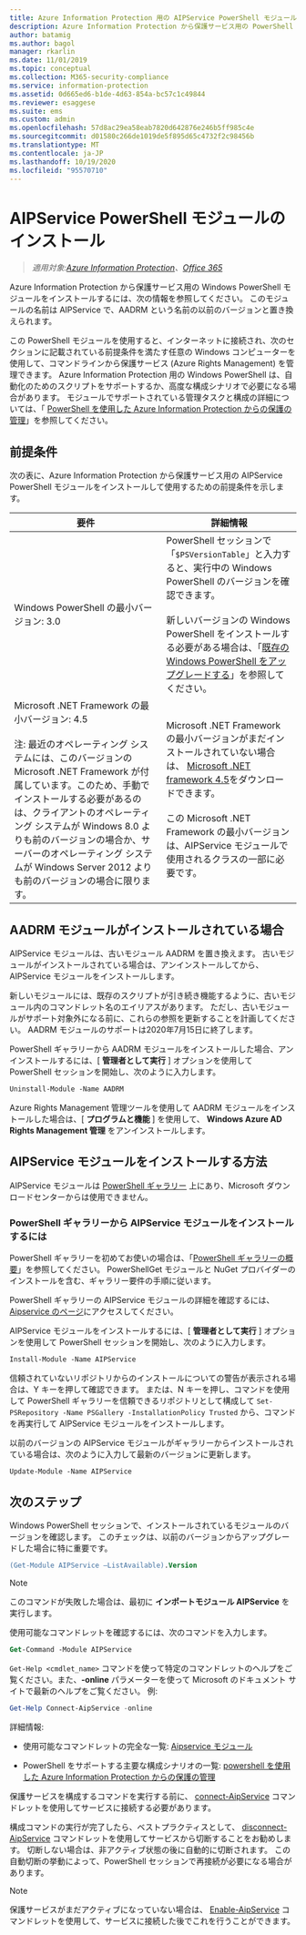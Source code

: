 ```yaml
---
title: Azure Information Protection 用の AIPService PowerShell モジュールをインストールする
description: Azure Information Protection から保護サービス用の PowerShell をインストールする手順を説明します。 このモジュールの名前は AIPService です。
author: batamig
ms.author: bagol
manager: rkarlin
ms.date: 11/01/2019
ms.topic: conceptual
ms.collection: M365-security-compliance
ms.service: information-protection
ms.assetid: 0d665ed6-b1de-4d63-854a-bc57c1c49844
ms.reviewer: esaggese
ms.suite: ems
ms.custom: admin
ms.openlocfilehash: 57d8ac29ea58eab7820d642876e246b5ff985c4e
ms.sourcegitcommit: d01580c266de1019de5f895d65c4732f2c98456b
ms.translationtype: MT
ms.contentlocale: ja-JP
ms.lasthandoff: 10/19/2020
ms.locfileid: "95570710"
---
```

# <a name="installing-the-aipservice-powershell-module"></a>AIPService PowerShell モジュールのインストール

>*適用対象:[Azure Information Protection](https://azure.microsoft.com/pricing/details/information-protection)、[Office 365](https://download.microsoft.com/download/E/C/F/ECF42E71-4EC0-48FF-AA00-577AC14D5B5C/Azure_Information_Protection_licensing_datasheet_EN-US.pdf)*

Azure Information Protection から保護サービス用の Windows PowerShell モジュールをインストールするには、次の情報を参照してください。 このモジュールの名前は AIPService で、AADRM という名前の以前のバージョンと置き換えられます。

この PowerShell モジュールを使用すると、インターネットに接続され、次のセクションに記載されている前提条件を満たす任意の Windows コンピューターを使用して、コマンドラインから保護サービス (Azure Rights Management) を管理できます。 Azure Information Protection 用の Windows PowerShell は、自動化のためのスクリプトをサポートするか、高度な構成シナリオで必要になる場合があります。 モジュールでサポートされている管理タスクと構成の詳細については、「 [PowerShell を使用した Azure Information Protection からの保護の管理](administer-powershell.md)」を参照してください。

## <a name="prerequisites"></a>前提条件

次の表に、Azure Information Protection から保護サービス用の AIPService PowerShell モジュールをインストールして使用するための前提条件を示します。

|要件|詳細情報|
|---------------|--------------------|
|Windows PowerShell の最小バージョン: 3.0|PowerShell セッションで「`$PSVersionTable`」と入力すると、実行中の Windows PowerShell のバージョンを確認できます。 <br /><br /> 新しいバージョンの Windows PowerShell をインストールする必要がある場合は、「[既存の Windows PowerShell をアップグレードする](/powershell/scripting/setup/installing-windows-powershell#upgrading-existing-windows-powershell)」を参照してください。|
|Microsoft .NET Framework の最小バージョン: 4.5<br /><br />注: 最近のオペレーティング システムには、このバージョンの Microsoft .NET Framework が付属しています。このため、手動でインストールする必要があるのは、クライアントのオペレーティング システムが Windows 8.0 よりも前のバージョンの場合か、サーバーのオペレーティング システムが Windows Server 2012 よりも前のバージョンの場合に限ります。|Microsoft .NET Framework の最小バージョンがまだインストールされていない場合は、 [Microsoft .NET framework 4.5](https://www.microsoft.com/download/details.aspx?id=30653)をダウンロードできます。<br /><br />この Microsoft .NET Framework の最小バージョンは、AIPService モジュールで使用されるクラスの一部に必要です。|

## <a name="if-you-have-the-aadrm-module-installed"></a>AADRM モジュールがインストールされている場合

AIPService モジュールは、古いモジュール AADRM を置き換えます。 古いモジュールがインストールされている場合は、アンインストールしてから、AIPService モジュールをインストールします。

新しいモジュールには、既存のスクリプトが引き続き機能するように、古いモジュール内のコマンドレット名のエイリアスがあります。 ただし、古いモジュールがサポート対象外になる前に、これらの参照を更新することを計画してください。 AADRM モジュールのサポートは2020年7月15日に終了します。

PowerShell ギャラリーから AADRM モジュールをインストールした場合、アンインストールするには、[ **管理者として実行** ] オプションを使用して PowerShell セッションを開始し、次のように入力します。

```ps
Uninstall-Module -Name AADRM
```

Azure Rights Management 管理ツールを使用して AADRM モジュールをインストールした場合は、[ **プログラムと機能** ] を使用して、 **Windows Azure AD Rights Management 管理** をアンインストールします。

## <a name="how-to-install-the-aipservice-module"></a>AIPService モジュールをインストールする方法

AIPService モジュールは [PowerShell ギャラリー](https://www.powershellgallery.com/) 上にあり、Microsoft ダウンロードセンターからは使用できません。

### <a name="to-install-the-aipservice-module-from-the-powershell-gallery"></a>PowerShell ギャラリーから AIPService モジュールをインストールするには

PowerShell ギャラリーを初めてお使いの場合は、「[PowerShell ギャラリーの概要](/powershell/scripting/gallery/getting-started)」を参照してください。 PowerShellGet モジュールと NuGet プロバイダーのインストールを含む、ギャラリー要件の手順に従います。

PowerShell ギャラリーの AIPService モジュールの詳細を確認するには、 [Aipservice のページ](https://www.powershellgallery.com/packages/AIPService)にアクセスしてください。

AIPService モジュールをインストールするには、[ **管理者として実行** ] オプションを使用して PowerShell セッションを開始し、次のように入力します。

```ps
Install-Module -Name AIPService
```

信頼されていないリポジトリからのインストールについての警告が表示される場合は、Y キーを押して確認できます。 または、N キーを押し、コマンドを使用して PowerShell ギャラリーを信頼できるリポジトリとして構成して `Set-PSRepository -Name PSGallery -InstallationPolicy Trusted` から、コマンドを再実行して AIPService モジュールをインストールします。  

以前のバージョンの AIPService モジュールがギャラリーからインストールされている場合は、次のように入力して最新のバージョンに更新します。

```ps
Update-Module -Name AIPService
```

## <a name="next-steps"></a>次のステップ

Windows PowerShell セッションで、インストールされているモジュールのバージョンを確認します。 このチェックは、以前のバージョンからアップグレードした場合に特に重要です。

```ps
(Get-Module AIPService –ListAvailable).Version
```

> [!NOTE]
> このコマンドが失敗した場合は、最初に **インポートモジュール AIPService** を実行します。
> 

使用可能なコマンドレットを確認するには、次のコマンドを入力します。

```ps
Get-Command -Module AIPService
```

`Get-Help <cmdlet_name>` コマンドを使って特定のコマンドレットのヘルプをご覧ください。また、**-online** パラメーターを使って Microsoft のドキュメント サイトで最新のヘルプをご覧ください。 例:

```powershell
Get-Help Connect-AipService -online
```

詳細情報:

- 使用可能なコマンドレットの完全な一覧: [Aipservice モジュール](/powershell/module/aipservice/)

- PowerShell をサポートする主要な構成シナリオの一覧: [powershell を使用した Azure Information Protection からの保護の管理](administer-powershell.md)

保護サービスを構成するコマンドを実行する前に、 [connect-AipService](/powershell/module/aipservice/connect-aipservice) コマンドレットを使用してサービスに接続する必要があります。

構成コマンドの実行が完了したら、ベストプラクティスとして、 [disconnect-AipService](/powershell/module/aipservice/disconnect-aipservice) コマンドレットを使用してサービスから切断することをお勧めします。 切断しない場合は、非アクティブ状態の後に自動的に切断されます。 この自動切断の挙動によって、PowerShell セッションで再接続が必要になる場合があります。

> [!NOTE]
> 保護サービスがまだアクティブになっていない場合は、 [Enable-AipService](/powershell/module/aipservice/enable-aipservice) コマンドレットを使用して、サービスに接続した後でこれを行うことができます。